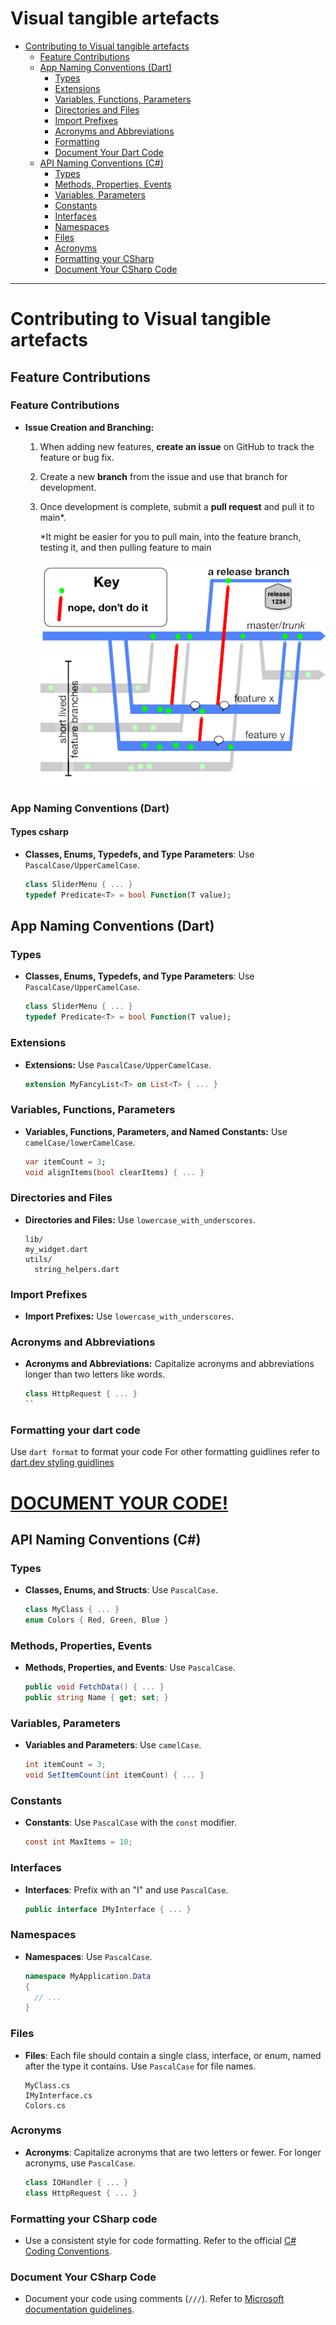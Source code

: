 # Visual tangible artefacts

- [Contributing to Visual tangible artefacts](#contributing-to-visual-tangible-artefacts)
  - [Feature Contributions](#feature-contributions)
  - [App Naming Conventions (Dart)](#app-naming-conventions-dart)
    - [Types](#types)
    - [Extensions](#extensions)
    - [Variables, Functions, Parameters](#variables-functions-parameters)
    - [Directories and Files](#directories-and-files)
    - [Import Prefixes](#import-prefixes)
    - [Acronyms and Abbreviations](#acronyms-and-abbreviations)
    - [Formatting](#formatting-your-dart-code)
    - [Document Your Dart Code](#formatting-your-dart-code)
  - [API Naming Conventions (C#)](#api-naming-conventions-c)
    - [Types](#types-csharp)
    - [Methods, Properties, Events](#methods-properties-events)
    - [Variables, Parameters](#variables-parameters)
    - [Constants](#constants)
    - [Interfaces](#interfaces)
    - [Namespaces](#namespaces)
    - [Files](#files)
    - [Acronyms](#acronyms)
    - [Formatting your CSharp](#formatting-your-csharp-code)
    - [Document Your CSharp Code](#document-your-csharp-code)
---

# Contributing to Visual tangible artefacts

## Feature Contributions
### Feature Contributions
- **Issue Creation and Branching:**
  1. When adding new features, **create an issue** on GitHub to track the feature or bug fix.
  2. Create a new **branch** from the issue and use that branch for development.
  3. Once development is complete, submit a **pull request** and pull it to main*.
     
     *It might be easier for you to pull main, into the feature branch, testing it, and then pulling feature to main
     
     ![Branching strategy](https://github.com/aau-giraf/Visual-tangible-artefacts/blob/main/resources/Branching.png)
     
### App Naming Conventions (Dart)

#### Types csharp
- **Classes, Enums, Typedefs, and Type Parameters**: Use `PascalCase/UpperCamelCase`.
  ```dart
  class SliderMenu { ... }
  typedef Predicate<T> = bool Function(T value);

## App Naming Conventions (Dart)
### Types
- **Classes, Enums, Typedefs, and Type Parameters**: Use `PascalCase/UpperCamelCase`.
  ```dart
  class SliderMenu { ... }
  typedef Predicate<T> = bool Function(T value);
  ```
### Extensions
- **Extensions:** Use `PascalCase/UpperCamelCase`.
  ```dart
  extension MyFancyList<T> on List<T> { ... }
  ```
### Variables, Functions, Parameters
- **Variables, Functions, Parameters, and Named Constants:** Use `camelCase/lowerCamelCase`.
  ```dart
  var itemCount = 3;
  void alignItems(bool clearItems) { ... }
  ```
### Directories and Files
- **Directories and Files:** Use `lowercase_with_underscores`.
  ```
  lib/
  my_widget.dart
  utils/
    string_helpers.dart
  ```
### Import Prefixes
- **Import Prefixes:** Use `lowercase_with_underscores`.
### Acronyms and Abbreviations
- **Acronyms and Abbreviations:** Capitalize acronyms and abbreviations longer than two letters like words.
  ```dart
  class HttpRequest { ... }
  ``
### Formatting your dart code
Use ``dart format`` to format your code 
For other formatting guidlines refer to [dart.dev styling guidlines](https://dart.dev/effective-dart/style)
# [DOCUMENT YOUR CODE!](https://dart.dev/effective-dart/documentation)
## API Naming Conventions (C#)
### Types
- **Classes, Enums, and Structs**: Use `PascalCase`.
  ```csharp
  class MyClass { ... }
  enum Colors { Red, Green, Blue }
  ```

### Methods, Properties, Events
- **Methods, Properties, and Events**: Use `PascalCase`.
  ```csharp
  public void FetchData() { ... }
  public string Name { get; set; }
  ```

### Variables, Parameters
- **Variables and Parameters**: Use `camelCase`.
  ```csharp
  int itemCount = 3;
  void SetItemCount(int itemCount) { ... }
  ```

### Constants
- **Constants**: Use `PascalCase` with the `const` modifier.
  ```csharp
  const int MaxItems = 10;
  ```

### Interfaces
- **Interfaces**: Prefix with an "I" and use `PascalCase`.
  ```csharp
  public interface IMyInterface { ... }
  ```

### Namespaces
- **Namespaces**: Use `PascalCase`.
  ```csharp
  namespace MyApplication.Data
  {
    // ...
  }
  ```

### Files
- **Files**: Each file should contain a single class, interface, or enum, named after the type it contains. Use `PascalCase` for file names.
  ```
  MyClass.cs
  IMyInterface.cs
  Colors.cs
  ```

### Acronyms
- **Acronyms**: Capitalize acronyms that are two letters or fewer. For longer acronyms, use `PascalCase`.
  ```csharp
  class IOHandler { ... }
  class HttpRequest { ... }
  ```
  
### Formatting your CSharp code
- Use a consistent style for code formatting. Refer to the official [C# Coding Conventions](https://learn.microsoft.com/en-us/dotnet/csharp/fundamentals/coding-style/coding-conventions).

### Document Your CSharp Code
- Document your code using comments (`///`). Refer to [Microsoft documentation guidelines](https://learn.microsoft.com/en-us/dotnet/csharp/programming-guide/xmldoc/).
